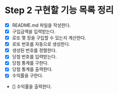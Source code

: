 # Step 2 구현할 기능 목록 정리
- [X] README.md 파일을 작성한다.
- [X] 구입금액을 입력받는다.
- [X] 로또 몇 장을 구입할 수 있는지 계산한다.
- [X] 로또 번호를 자동으로 생성한다.
- [X] 생성된 번호를 정렬한다.
- [X] 당첨 번호를 입력받는다.
- [X] 당첨 통계를 구한다.
- [X] 당첨 통계를 출력한다.
- [X] 수익률을 구한다.
- [] 수익률을 출력한다.
